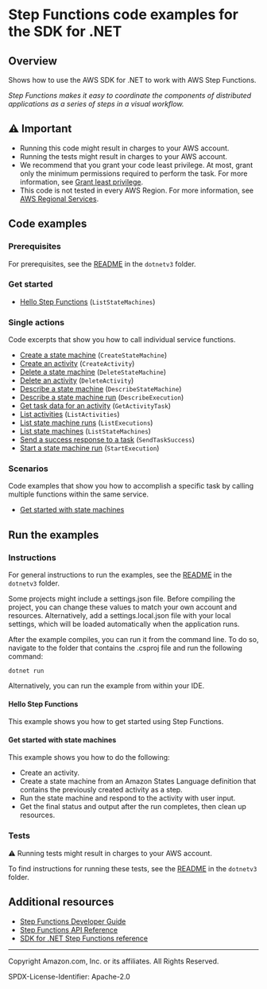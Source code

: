 <!--Generated by WRITEME on 2023-04-25 16:09:22.217081 (UTC)-->
# Step Functions code examples for the SDK for .NET

## Overview

Shows how to use the AWS SDK for .NET to work with AWS Step Functions.

<!--custom.overview.start-->
<!--custom.overview.end-->

*Step Functions makes it easy to coordinate the components of distributed applications as a series of steps in a visual workflow.*

## ⚠ Important

* Running this code might result in charges to your AWS account.
* Running the tests might result in charges to your AWS account.
* We recommend that you grant your code least privilege. At most, grant only the minimum permissions required to perform the task. For more information, see [Grant least privilege](https://docs.aws.amazon.com/IAM/latest/UserGuide/best-practices.html#grant-least-privilege).
* This code is not tested in every AWS Region. For more information, see [AWS Regional Services](https://aws.amazon.com/about-aws/global-infrastructure/regional-product-services).

<!--custom.important.start-->
<!--custom.important.end-->

## Code examples

### Prerequisites

For prerequisites, see the [README](../README.md#Prerequisites) in the `dotnetv3` folder.


<!--custom.prerequisites.start-->
<!--custom.prerequisites.end-->


### Get started

* [Hello Step Functions](Actions/HelloStepFunctions.cs#L4) (`ListStateMachines`)

### Single actions

Code excerpts that show you how to call individual service functions.

* [Create a state machine](Actions/StepFunctionsWrapper.cs#L42) (`CreateStateMachine`)
* [Create an activity](Actions/StepFunctionsWrapper.cs#L28) (`CreateActivity`)
* [Delete a state machine](Actions/StepFunctionsWrapper.cs#L83) (`DeleteStateMachine`)
* [Delete an activity](Actions/StepFunctionsWrapper.cs#L68) (`DeleteActivity`)
* [Describe a state machine](Actions/StepFunctionsWrapper.cs#L114) (`DescribeStateMachine`)
* [Describe a state machine run](Actions/StepFunctionsWrapper.cs#L99) (`DescribeExecution`)
* [Get task data for an activity](Actions/StepFunctionsWrapper.cs#L129) (`GetActivityTask`)
* [List activities](Actions/StepFunctionsWrapper.cs#L147) (`ListActivities`)
* [List state machine runs](Actions/StepFunctionsWrapper.cs#L175) (`ListExecutions`)
* [List state machines](Actions/StepFunctionsWrapper.cs#L205) (`ListStateMachines`)
* [Send a success response to a task](Actions/StepFunctionsWrapper.cs#L226) (`SendTaskSuccess`)
* [Start a state machine run](Actions/StepFunctionsWrapper.cs#L244) (`StartExecution`)

### Scenarios

Code examples that show you how to accomplish a specific task by calling multiple
functions within the same service.

* [Get started with state machines](Scenarios/UIMethods.cs) 

## Run the examples

### Instructions


For general instructions to run the examples, see the [README](../README.md#building-and-running-the-code-examples) in the `dotnetv3` folder.

Some projects might include a settings.json file. Before compiling the project,
you can change these values to match your own account and resources. Alternatively, add a settings.local.json file with
your local settings, which will be loaded automatically when the application runs.

After the example compiles, you can run it from the command line. To do so, navigate to
the folder that contains the .csproj file and run the following command:

```
dotnet run
```
Alternatively, you can run the example from within your IDE.


<!--custom.instructions.start-->
<!--custom.instructions.end-->

#### Hello Step Functions

This example shows you how to get started using Step Functions.



#### Get started with state machines

This example shows you how to do the following:

* Create an activity.
* Create a state machine from an Amazon States Language definition that contains the previously created activity as a step.
* Run the state machine and respond to the activity with user input.
* Get the final status and output after the run completes, then clean up resources.

<!--custom.scenario_prereqs.sfn_Scenario_GetStartedStateMachines.start-->
<!--custom.scenario_prereqs.sfn_Scenario_GetStartedStateMachines.end-->


<!--custom.scenarios.sfn_Scenario_GetStartedStateMachines.start-->
<!--custom.scenarios.sfn_Scenario_GetStartedStateMachines.end-->

### Tests

⚠ Running tests might result in charges to your AWS account.


To find instructions for running these tests, see the [README](../README.md#Tests)
in the `dotnetv3` folder.



<!--custom.tests.start-->
<!--custom.tests.end-->

## Additional resources

* [Step Functions Developer Guide](https://docs.aws.amazon.com/step-functions/latest/dg/welcome.html)
* [Step Functions API Reference](https://docs.aws.amazon.com/step-functions/latest/apireference/Welcome.html)
* [SDK for .NET Step Functions reference](https://docs.aws.amazon.com/sdkfornet/v3/apidocs/items/StepFunctions/NStepFunctions.html)

<!--custom.resources.start-->
<!--custom.resources.end-->

---

Copyright Amazon.com, Inc. or its affiliates. All Rights Reserved.

SPDX-License-Identifier: Apache-2.0